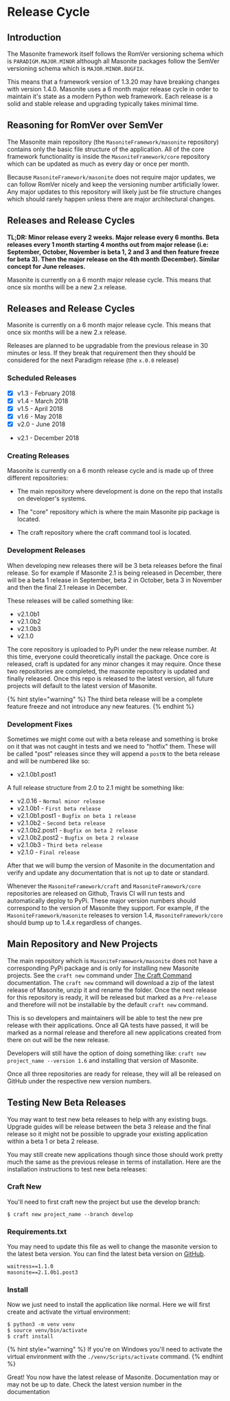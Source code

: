 # Release Cycle

## Introduction

The Masonite framework itself follows the RomVer versioning schema which is `PARADIGM.MAJOR.MINOR` although all Masonite packages follow the SemVer versioning schema which is `MAJOR.MINOR.BUGFIX`.

This means that a framework version of 1.3.20 may have breaking changes with version 1.4.0. Masonite uses a 6 month major release cycle in order to maintain it's state as a modern Python web framework. Each release is a solid and stable release and upgrading typically takes minimal time.

## Reasoning for RomVer over SemVer

The Masonite main repository \(the `MasoniteFramework/masonite` repository\) contains only the basic file structure of the application. All of the core framework functionality is inside the `MasoniteFramework/core` repository which can be updated as much as every day or once per month.

Because `MasoniteFramework/masonite` does not require major updates, we can follow RomVer nicely and keep the versioning number artificially lower. Any major updates to this repository will likely just be file structure changes which should rarely happen unless there are major architectural changes.

## Releases and Release Cycles

**TL;DR: Minor release every 2 weeks. Major release every 6 months. Beta releases every 1 month starting 4 months out from major release \(i.e: September, October, November is beta 1, 2 and 3 and then feature freeze for beta 3\). Then the major release on the 4th month \(December\). Similar concept for June releases.**

Masonite is currently on a 6 month major release cycle. This means that once six months will be a new 2.x release.

## Releases and Release Cycles

Masonite is currently on a 6 month major release cycle. This means that once six months will be a new 2.x release. 


Releases are planned to be upgradable from the previous release in 30 minutes or less. If they break that requirement then they should be considered for the next Paradigm release \(the `x.0.0` release\)

### Scheduled Releases

* [x] v1.3 - February 2018
* [x] v1.4 - March 2018
* [x] v1.5 - April 2018
* [x] v1.6 - May 2018
* [x] v2.0 - June 2018
* v2.1 - December 2018

### Creating Releases

Masonite is currently on a 6 month release cycle and is made up of three different repositories:

* The main repository where development is done on the repo that installs on developer's systems.

* The "core" repository which is where the main Masonite pip package is located.
* The craft repository where the craft command tool is located.

### Development Releases

When developing new releases there will be 3 beta releases before the final release. So for example if Masonite 2.1 is being released in December, there will be a beta 1 release in September, beta 2 in October, beta 3 in November and then the final 2.1 release in December.

These releases will be called something like:

* v2.1.0b1
* v2.1.0b2
* v2.1.0b3
* v2.1.0

The core repository is uploaded to PyPi under the new release number. At this time, everyone could theoretically install the package. Once core is released, craft is updated for any minor changes it may require. Once these two repositories are completed, the masonite repository is updated and finally released. Once this repo is released to the latest version, all future projects will default to the latest version of Masonite.

{% hint style="warning" %}
The third beta release will be a complete feature freeze and not introduce any new features.
{% endhint %}

### Development Fixes

Sometimes we might come out with a beta release and something is broke on it that was not caught in tests and we need to "hotfix" them. These will be called "post" releases since they will append a `postN` to the beta release and will be numbered like so:

* v2.1.0b1.post1

A full release structure from 2.0 to 2.1 might be something like:

* v2.0.16 - `Normal minor release`
* v2.1.0b1 - `First beta release`
* v2.1.0b1.post1 - `Bugfix on beta 1 release`
* v2.1.0b2 - `Second beta release`
* v2.1.0b2.post1 - `Bugfix on beta 2 release`
* v2.1.0b2.post2 - `Bugfix on beta 2 release`
* v2.1.0b3 - `Third beta release`
* v2.1.0 - `Final release`

After that we will bump the version of Masonite in the documentation and verify and update any documentation that is not up to date or standard.

Whenever the `MasoniteFramework/craft` and `MasoniteFramework/core` repositories are released on Github, Travis CI will run tests and automatically deploy to PyPi. These major version numbers should correspond to the version of Masonite they support. For example, if the `MasoniteFramework/masonite` releases to version 1.4, `MasoniteFramework/core` should bump up to 1.4.x regardless of changes.

## Main Repository and New Projects

The main repository which is `MasoniteFramework/masonite` does not have a corresponding PyPi package and is only for installing new Masonite projects. See the `craft new` command under [The Craft Command](https://github.com/MasoniteFramework/docs/tree/ba9d9f8ac3e41d58b9d92d951f92c898fb16a2a4/the-craft-command.md) documentation. The `craft new` command will download a zip of the latest release of Masonite, unzip it and rename the folder. Once the next release for this repository is ready, it will be released but marked as a `Pre-release` and therefore will not be installable by the default `craft new` command.

This is so developers and maintainers will be able to test the new pre release with their applications. Once all QA tests have passed, it will be marked as a normal release and therefore all new applications created from there on out will be the new release.

Developers will still have the option of doing something like: `craft new project_name --version 1.6` and installing that version of Masonite.

Once all three repositories are ready for release, they will all be released on GitHub under the respective new version numbers.

## Testing New Beta Releases

You may want to test new beta releases to help with any existing bugs. Upgrade guides will be release between the beta 3 release and the final release so it might not be possible to upgrade your existing application within a beta 1 or beta 2 release.

You may still create new applications though since those should work pretty much the same as the previous release in terms of installation. Here are the installation instructions to test new beta releases:

### Craft New

You'll need to first craft new the project but use the develop branch:

```text
$ craft new project_name --branch develop
```

### Requirements.txt

You may need to update this file as well to change the masonite version to the latest beta version. You can find the latest beta version on [GitHub](https://github.com/MasoniteFramework/core/releases).

```text
waitress==1.1.0
masonite==2.1.0b1.post3
```

### Install

Now we just need to install the application like normal. Here we will first create and activate the virtual environment:

```text
$ python3 -m venv venv
$ source venv/bin/activate
$ craft install
```

{% hint style="warning" %}
If you're on Windows you'll need to activate the virtual environment with the `./venv/Scripts/activate` command.
{% endhint %}

Great! You now have the latest release of Masonite. Documentation may or may not be up to date. Check the latest version number in the documentation

